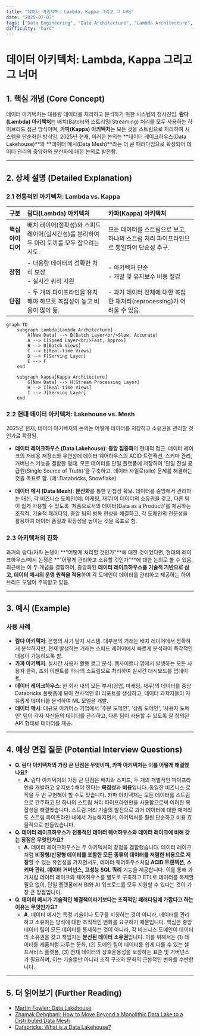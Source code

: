 ```yaml
---
title: "데이터 아키텍처: Lambda, Kappa 그리고 그 너머"
date: "2025-07-07"
tags: ["Data Engineering", "Data Architecture", "Lambda Architecture", "Kappa Architecture", "Data Lakehouse", "Data Mesh"]
difficulty: "hard"
---
```


# 데이터 아키텍처: Lambda, Kappa 그리고 그 너머

## 1. 핵심 개념 (Core Concept)

데이터 아키텍처는 대용량 데이터를 처리하고 분석하기 위한 시스템의 청사진임. **람다(Lambda) 아키텍처**는 배치(Batch)와 스트리밍(Streaming) 처리를 모두 사용하는 하이브리드 접근 방식이며, **카파(Kappa) 아키텍처**는 모든 것을 스트림으로 처리하여 시스템을 단순화한 방식임. 2025년 현재, 이러한 논의는 **데이터 레이크하우스(Data Lakehouse)**와 **데이터 메시(Data Mesh)**라는 더 큰 패러다임으로 확장되어 데이터 관리의 중앙화와 분산화에 대한 논의로 발전함.

---

## 2. 상세 설명 (Detailed Explanation)

### 2.1 전통적인 아키텍처: Lambda vs. Kappa

| 구분 | 람다(Lambda) 아키텍처 | 카파(Kappa) 아키텍처 |
| :--- | :--- | :--- |
| **핵심 아이디어** | 배치 레이어(정확성)와 스피드 레이어(실시간성)를 분리하여 두 마리 토끼를 모두 잡으려는 시도. | 모든 데이터를 스트림으로 보고, 하나의 스트림 처리 파이프라인으로 통일하여 단순성 추구. |
| **장점** | - 대용량 데이터의 정확한 처리 보장<br>- 실시간 쿼리 지원 | - 아키텍처 단순<br>- 개발 및 유지보수 비용 절감 | 
| **단점** | - 두 개의 파이프라인을 유지해야 하므로 복잡성이 높고 비용이 많이 듦. | - 과거 데이터 전체에 대한 복잡한 재처리(reprocessing)가 어려울 수 있음. |

```mermaid
graph TD
    subgraph lambda[Lambda Architecture]
        A[New Data] --> B[Batch Layer<br/>Slow, Accurate]
        A --> C[Speed Layer<br/>Fast, Approx]
        B --> D[Batch Views]
        C --> E[Real-time Views]
        D --> F[Serving Layer]
        E --> F
    end

    subgraph kappa[Kappa Architecture]
        G[New Data] --> H[Stream Processing Layer]
        H --> I[Real-time Views]
        I --> J[Serving Layer]
    end
```

### 2.2 현대 데이터 아키텍처: Lakehouse vs. Mesh

2025년 현재, 데이터 아키텍처의 논의는 어떻게 데이터를 저장하고 소유권을 관리할 것인가로 확장됨.

*   **데이터 레이크하우스 (Data Lakehouse)**: **중앙 집중화**의 현대적 접근. 데이터 레이크의 저비용 저장소와 유연성에 데이터 웨어하우스의 ACID 트랜잭션, 스키마 관리, 거버넌스 기능을 결합한 형태. 모든 데이터를 단일 플랫폼에 저장하여 '단일 진실 공급원(Single Source of Truth)'을 구축하고, 데이터 사일로(silo) 문제를 해결하는 것을 목표로 함. (예: Databricks, Snowflake)

*   **데이터 메시 (Data Mesh)**: **분산화**를 통한 민첩성 확보. 데이터를 중앙에서 관리하는 대신, 각 비즈니스 도메인(예: 마케팅, 재무)이 데이터의 소유권을 갖고, 다른 팀이 쉽게 사용할 수 있도록 '제품으로서의 데이터(Data as a Product)'를 제공하는 조직적, 기술적 패러다임. 중앙 팀의 병목 현상을 해결하고, 각 도메인의 전문성을 활용하여 데이터 품질과 확장성을 높이는 것을 목표로 함.

### 2.3 아키텍처의 진화

과거의 람다/카파 논쟁이 **"어떻게 처리할 것인가"**에 대한 것이었다면, 현대의 레이크하우스/메시 논쟁은 **"어떻게 관리하고 소유할 것인가"**에 대한 논의로 볼 수 있음. 최근에는 이 두 개념을 결합하여, 중앙화된 **데이터 레이크하우스를 기술적 기반으로 삼고, 데이터 메시의 운영 원칙을 적용**하여 각 도메인이 데이터를 관리하고 제공하는 하이브리드 모델이 주목받고 있음.

---

## 3. 예시 (Example)

### 사용 사례

*   **람다 아키텍처**: 은행의 사기 탐지 시스템. 대부분의 거래는 배치 레이어에서 정확하게 분석하지만, 현재 발생하는 거래는 스피드 레이어에서 빠르게 분석하여 즉각적인 대응이 가능하도록 함.
*   **카파 아키텍처**: 실시간 사용자 활동 로그 분석. 웹사이트나 앱에서 발생하는 모든 사용자 클릭, 조회 이벤트를 하나의 스트림으로 처리하여 실시간 대시보드를 업데이트.
*   **데이터 레이크하우스**: 한 회사 내의 모든 부서(영업, 마케팅, 재무)의 데이터를 중앙 Databricks 플랫폼에 모아 전사적인 BI 리포트를 생성하고, 데이터 과학자들이 자유롭게 데이터를 분석하여 ML 모델을 개발.
*   **데이터 메시**: 대규모 이커머스 기업에서 '주문 도메인', '상품 도메인', '사용자 도메인' 팀이 각자 자신들의 데이터를 관리하고, 다른 팀이 사용할 수 있도록 잘 정의된 API 형태로 데이터를 제공.

---

## 4. 예상 면접 질문 (Potential Interview Questions)

*   **Q. 람다 아키텍처의 가장 큰 단점은 무엇이며, 카파 아키텍처는 이를 어떻게 해결했나요?**
    *   **A.** 람다 아키텍처의 가장 큰 단점은 배치와 스피드, 두 개의 개별적인 파이프라인을 개발하고 유지보수해야 한다는 **복잡성**과 **비용**입니다. 동일한 비즈니스 로직을 두 번 구현해야 할 수도 있습니다. 카파 아키텍처는 모든 데이터를 스트림으로 간주하고 단 하나의 스트림 처리 파이프라인만을 사용함으로써 이러한 복잡성을 해결했습니다. 스트림 처리 기술의 발전으로 과거 데이터에 대한 재처리도 스트림 파이프라인 내에서 가능해지면서, 아키텍처를 훨씬 단순하고 비용 효율적으로 만들었습니다.
*   **Q. 데이터 레이크하우스가 전통적인 데이터 웨어하우스와 데이터 레이크에 비해 갖는 장점은 무엇인가요?**
    *   **A.** 데이터 레이크하우스는 두 아키텍처의 장점을 결합했습니다. 데이터 레이크처럼 **비정형/반정형 데이터를 포함한 모든 종류의 데이터를 저렴한 비용으로 저장**할 수 있는 유연성을 가지면서도, 데이터 웨어하우스처럼 **ACID 트랜잭션, 스키마 관리, 데이터 거버넌스, 고성능 SQL 쿼리** 기능을 제공합니다. 이를 통해 과거처럼 데이터 레이크와 웨어하우스를 별도로 구축하고 ETL로 데이터를 복제할 필요 없이, 단일 플랫폼에서 BI와 AI 워크로드를 모두 지원할 수 있다는 것이 가장 큰 장점입니다.
*   **Q. 데이터 메시가 기술적인 해결책이라기보다는 조직적인 패러다임에 가깝다고 하는 이유는 무엇인가요?**
    *   **A.** 데이터 메시는 특정 기술이나 도구를 지칭하는 것이 아니라, 데이터를 관리하고 소유하는 방식에 대한 조직적인 변화를 요구하기 때문입니다. 핵심은 중앙 데이터 팀이 모든 데이터를 통제하는 것이 아니라, 각 비즈니스 도메인이 데이터의 소유권을 갖고 책임지는 **분산된 데이터 소유권**입니다. 이를 위해서는 (1) 데이터를 제품처럼 다루는 문화, (2) 도메인 팀이 데이터를 쉽게 다룰 수 있는 셀프서비스 플랫폼, (3) 전체 데이터의 상호운용성을 보장하는 표준 및 거버넌스가 필요하며, 이는 기술뿐만 아니라 조직 구조와 문화의 근본적인 변화를 수반합니다.

---

## 5. 더 읽어보기 (Further Reading)

*   [Martin Fowler: Data Lakehouse](https://martinfowler.com/articles/data-lakehouse.html)
*   [Zhamak Dehghani: How to Move Beyond a Monolithic Data Lake to a Distributed Data Mesh](https://martinfowler.com/articles/data-mesh-principles.html)
*   [Databricks: What is a Data Lakehouse?](https://www.databricks.com/glossary/data-lakehouse)